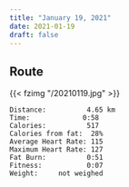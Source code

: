 ```yaml
---
title: "January 19, 2021"
date: 2021-01-19
draft: false
---
```



## Route

{{< fzimg "/20210119.jpg" >}}

```
Distance:          4.65 km
Time:             0:58 
Calories:          517 
Calories from fat:  28%
Average Heart Rate: 115
Maximum Heart Rate: 127
Fat Burn:          0:51
Fitness:           0:07 
Weight:     not weighed
```
